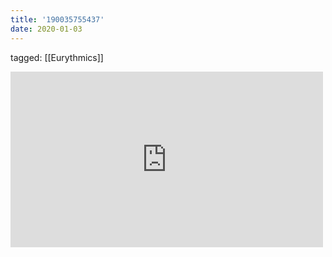 ```yaml
---
title: '190035755437'
date: 2020-01-03
---
```

tagged: [[Eurythmics]]
<iframe allow="accelerometer; autoplay; clipboard-write; encrypted-media; gyroscope; picture-in-picture" allowfullscreen="" frameborder="0" height="281" id="youtube_iframe" src="https://www.youtube.com/embed/qeMFqkcPYcg?feature=oembed&amp;enablejsapi=1&amp;origin=https://safe.txmblr.com&amp;wmode=opaque" width="500"></iframe>